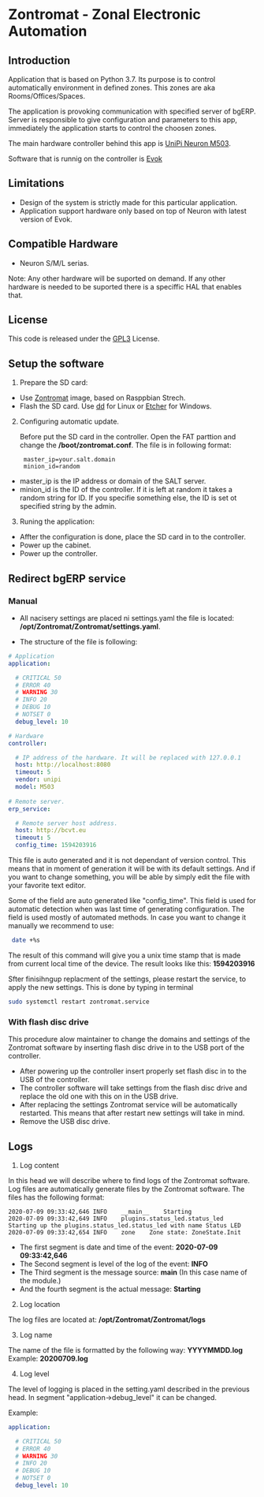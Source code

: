 # Zontromat - Zonal Electronic Automation

## Introduction

Application that is based on Python 3.7.
Its purpose is to control automatically environment in defined zones.
This zones are aka Rooms/Offices/Spaces.

The application is provoking communication with specified server of bgERP.
Server is responsible to give configuration and parameters to this app,
immediately the application starts to control the choosen zones.

The main hardware controller behind this app is [UniPi Neuron M503](https://www.unipi.technology/unipi-neuron-m503-p104).

Software that is runnig on the controller is [Evok](https://www.unipi.technology/products/evok-47)

## Limitations

- Design of the system is strictly made for this particular application.
- Application support hardware only based on top of Neuron with latest version of Evok.

## Compatible Hardware

- Neuron S/M/L serias.

Note: Any other hardware will be suported on demand. If any other hardware is needed to be suported there is a speciffic HAL that enables that.

## License

This code is released under the [GPL3](https://www.gnu.org/licenses/gpl-3.0.html) License.

## Setup the software

1. Prepare the SD card:

- Use [Zontromat]() image, based on Rasppbian Strech.
- Flash the SD card. Use [dd](http://man7.org/linux/man-pages/man1/dd.1.html) for Linux or [Etcher](https://www.balena.io/etcher/) for Windows.

2. Configuring automatic update.

    Before put the SD card in the controller.
Open the FAT parttion and change the **/boot/zontromat.conf**.
The file is in following format:

        master_ip=your.salt.domain
        minion_id=random

 - master_ip is the IP address or domain of the SALT server.
 - minion_id is the ID of the controller. If it is left at random it takes a random string for ID. If you specifie something else, the ID is set ot specified string by the admin.

 3. Runing the application:

- Affter the configuration is done, place the SD card in to the controller.
- Power up the cabinet.
- Power up the controller.

## Redirect bgERP service

### Manual

 - All nacisery settings are placed ni settings.yaml the file is located: **/opt/Zontromat/Zontromat/settings.yaml**.

 - The structure of the file is following:

```yaml
# Application
application:

  # CRITICAL 50
  # ERROR 40
  # WARNING 30
  # INFO 20
  # DEBUG 10
  # NOTSET 0
  debug_level: 10

# Hardware
controller:

  # IP address of the hardware. It will be replaced with 127.0.0.1
  host: http://localhost:8080
  timeout: 5
  vendor: unipi
  model: M503
  
# Remote server.
erp_service:

  # Remote server host address.
  host: http://bcvt.eu
  timeout: 5
  config_time: 1594203916

```
This file is auto generated and it is not dependant of version control.
This means that in moment of generation it will be with its default settings. And if you want to change something, you will be able by simply edit the file with your favorite text editor.

Some of the field are auto generated like "config_time". This field is used for automatic detection when was last time of generating configuration. The field is used mostly of automated methods. In case you want to change it manually we recommend to use:

```sh
 date +%s
```

The result of this command will give you a unix time stamp that is made from current local time of the device. The result looks like this: **1594203916**

Sfter finisihngup replacment of the settings, please restart the service, to apply the new settings. This is done by typing in terminal

```sh
sudo systemctl restart zontromat.service
```

### With flash disc drive

This procedure alow maintainer to change the domains and settings of the Zontromat software by inserting flash disc drive in to the USB port of the controller.

 - After powering up the controller insert properly set flash disc in to the USB of the controller.
 - The controller software will take settings from the flash disc drive and replace the old one with this on in the USB drive.
 - After replacing the settings Zontromat service will be automatically restarted. This means that after restart new settings will take in mind.
 - Remove the USB disc drive.

## Logs

1. Log content

In this head we will describe where to find logs of the Zontromat software.
Log files are automatically generate files by the Zontromat software.
The files has the following format:

```log
2020-07-09 09:33:42,646	INFO	__main__	Starting
2020-07-09 09:33:42,649	INFO	plugins.status_led.status_led	Starting up the plugins.status_led.status_led with name Status LED
2020-07-09 09:33:42,654	INFO	zone	Zone state: ZoneState.Init
```

 - The first segment is date and time of the event: **2020-07-09 09:33:42,646**
 - The Second segment is level of the log of the event: **INFO**
 - The Third segment is the message source: **__main__**
(In this case name of the module.)
 - And the fourth segment is the actual message: **Starting**

2. Log location

The log files are located at: **/opt/Zontromat/Zontromat/logs**

3. Log name

The name of the file is formatted by the following way: **YYYYMMDD.log**
Example: **20200709.log**

4. Log level

The level of logging is placed in the setting.yaml described in the previous head. In segment "application->debug_level" it can be changed.

Example:

```yaml
application:

  # CRITICAL 50
  # ERROR 40
  # WARNING 30
  # INFO 20
  # DEBUG 10
  # NOTSET 0
  debug_level: 10
```
